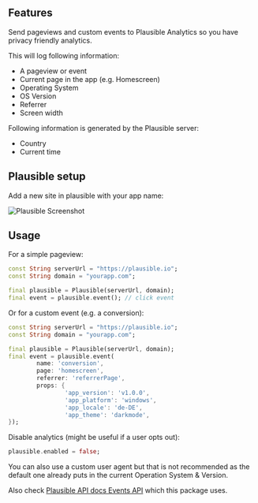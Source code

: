 ## Features

Send pageviews and custom events to Plausible Analytics so you have privacy friendly
analytics.

This will log following information:

* A pageview or event
* Current page in the app (e.g. Homescreen)
* Operating System
* OS Version
* Referrer
* Screen width

Following information is generated by the Plausible server:

* Country
* Current time

## Plausible setup

Add a new site in plausible with your app name:

![Plausible Screenshot](https://github.com/bostrot/flutter_plausible_analytics/blob/main/plausible_screenshot.png?raw=true)


## Usage

For a simple pageview:

```dart
const String serverUrl = "https://plausible.io";
const String domain = "yourapp.com";

final plausible = Plausible(serverUrl, domain);
final event = plausible.event(); // click event
```

Or for a custom event (e.g. a conversion):

```dart
const String serverUrl = "https://plausible.io";
const String domain = "yourapp.com";

final plausible = Plausible(serverUrl, domain);
final event = plausible.event(
        name: 'conversion',
        page: 'homescreen',
        referrer: 'referrerPage',
        props: {
                'app_version': 'v1.0.0',
                'app_platform': 'windows',
                'app_locale': 'de-DE',
                'app_theme': 'darkmode',
});
```

Disable analytics (might be useful if a user opts out):

```dart
plausible.enabled = false;
```

You can also use a custom user agent but that is not recommended as
the default one already puts in the current Operation System & Version.

Also check [Plausible API docs Events API](https://plausible.io/docs/events-api) which this package uses.